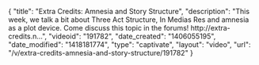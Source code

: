{
    "title": "Extra Credits: Amnesia and Story Structure",
    "description": "This week, we talk a bit about Three Act Structure, In Medias Res and amnesia as a plot device. Come discuss this topic in the forums! http:\/\/extra-credits.n...",
    "videoid": "191782",
    "date_created": "1406055195",
    "date_modified": "1418181774",
    "type": "captivate",
    "layout": "video",
    "url": "\/v\/extra-credits-amnesia-and-story-structure\/191782"
}
